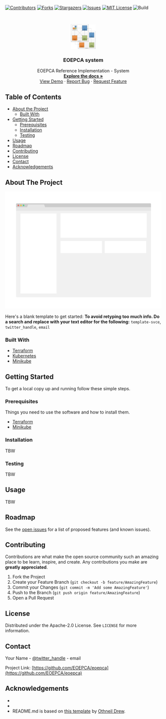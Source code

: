 <!--
*** 
*** To avoid retyping too much info. Do a search and replace for the following:
*** template-svce, twitter_handle, email
-->

<!-- PROJECT SHIELDS -->
<!--
*** See the bottom of this document for the declaration of the reference variables
*** for contributors-url, forks-url, etc. This is an optional, concise syntax you may use.
*** https://www.markdownguide.org/basic-syntax/#reference-style-links
-->
[![Contributors][contributors-shield]][contributors-url]
[![Forks][forks-shield]][forks-url]
[![Stargazers][stars-shield]][stars-url]
[![Issues][issues-shield]][issues-url]
[![MIT License][license-shield]][license-url]
![Build][build-shield]

<!-- PROJECT LOGO -->
<br />
<p align="center">
  <a href="https://github.com/EOEPCA/eoepca">
    <img src="images/logo.png" alt="Logo" width="80" height="80">
  </a>

  <h3 align="center">EOEPCA system</h3>

  <p align="center">
    EOEPCA Reference Implementation - System
    <br />
    <a href="https://github.com/EOEPCA/template-svce"><strong>Explore the docs »</strong></a>
    <br />
    <a href="https://github.com/EOEPCA/template-svce">View Demo</a>
    ·
    <a href="https://github.com/EOEPCA/template-svce/issues">Report Bug</a>
    ·
    <a href="https://github.com/EOEPCA/template-svce/issues">Request Feature</a>
  </p>
</p>



<!-- TABLE OF CONTENTS -->
## Table of Contents

* [About the Project](#about-the-project)
  * [Built With](#built-with)
* [Getting Started](#getting-started)
  * [Prerequisites](#prerequisites)
  * [Installation](#installation)
  * [Testing](#testing)
* [Usage](#usage)
* [Roadmap](#roadmap)
* [Contributing](#contributing)
* [License](#license)
* [Contact](#contact)
* [Acknowledgements](#acknowledgements)



<!-- ABOUT THE PROJECT -->
## About The Project

[![Product Name Screen Shot][product-screenshot]](https://example.com)

Here's a blank template to get started:
**To avoid retyping too much info. Do a search and replace with your text editor for the following:**
`template-svce`, `twitter_handle`, `email`


### Built With

* [Terraform](https://terraform.io/)
* [Kubernetes](https://kubernetes.io)
* [Minikube](https://github.com/kubernetes/minikube)



<!-- GETTING STARTED -->
## Getting Started

To get a local copy up and running follow these simple steps.

### Prerequisites

Things you need to use the software and how to install them.
* [Terraform](https://terraform.io/) 
* [Minikube](https://github.com/kubernetes/minikube)

### Installation

TBW
 
### Testing

TBW

<!-- USAGE EXAMPLES -->
## Usage

TBW

<!-- ROADMAP -->
## Roadmap

See the [open issues](https://github.com/EOEPCA/eoepca/issues) for a list of proposed features (and known issues).



<!-- CONTRIBUTING -->
## Contributing

Contributions are what make the open source community such an amazing place to be learn, inspire, and create. Any contributions you make are **greatly appreciated**.

1. Fork the Project
2. Create your Feature Branch (`git checkout -b feature/AmazingFeature`)
3. Commit your Changes (`git commit -m 'Add some AmazingFeature'`)
4. Push to the Branch (`git push origin feature/AmazingFeature`)
5. Open a Pull Request



<!-- LICENSE -->
## License

Distributed under the Apache-2.0 License. See `LICENSE` for more information.



<!-- CONTACT -->
## Contact

Your Name - [@twitter_handle](https://twitter.com/twitter_handle) - email

Project Link: [https://github.com/EOEPCA/eoepca](https://github.com/EOEPCA/eoepca)



<!-- ACKNOWLEDGEMENTS -->
## Acknowledgements

* []()
* []()
* README.md is based on [this template](https://github.com/othneildrew/Best-README-Template) by [Othneil Drew](https://github.com/othneildrew).



<!-- MARKDOWN LINKS & IMAGES -->
<!-- https://www.markdownguide.org/basic-syntax/#reference-style-links -->
[contributors-shield]: https://img.shields.io/github/contributors/EOEPCA/eoepca.svg?style=flat-square
[contributors-url]: https://github.com/EOEPCA/eoepca/graphs/contributors
[forks-shield]: https://img.shields.io/github/forks/EOEPCA/eoepca.svg?style=flat-square
[forks-url]: https://github.com/EOEPCA/eoepca/network/members
[stars-shield]: https://img.shields.io/github/stars/EOEPCA/eoepca.svg?style=flat-square
[stars-url]: https://github.com/EOEPCA/eoepca/stargazers
[issues-shield]: https://img.shields.io/github/issues/EOEPCA/eoepca.svg?style=flat-square
[issues-url]: https://github.com/EOEPCA/eoepca/issues
[license-shield]: https://img.shields.io/github/license/EOEPCA/eoepca.svg?style=flat-square
[license-url]: https://github.com/EOEPCA/eoepca/blob/master/LICENSE
[build-shield]: https://www.travis-ci.com/EOEPCA/eoepca.svg?branch=master
[product-screenshot]: images/screenshot.png

